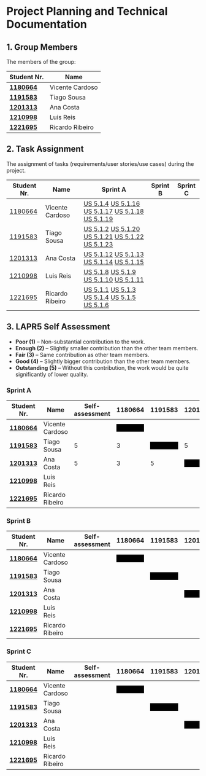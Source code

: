 # Project Planning and Technical Documentation

## 1. Group Members

The members of the group:

| Student Nr.                                     | Name            |
| ----------------------------------------------- | --------------- |
| **[1180664](team%20members/1180664/readme.md)** | Vicente Cardoso |
| **[1191583](team%20members/1191583/readme.md)** | Tiago Sousa     |
| **[1201313](team%20members/1201313/readme.md)** | Ana Costa       |
| **[1210998](team%20members/1210998/readme.md)** | Luis Reis       |
| **[1221695](team%20members/1221695/readme.md)** | Ricardo Ribeiro |

## 2. Task Assignment

The assignment of tasks (requirements/user stories/use cases) during the project.

| Student Nr.                                 | Name            | Sprint A                                                                                                                                                                                                                  | Sprint B | Sprint C |
| ------------------------------------------- | --------------- | ------------------------------------------------------------------------------------------------------------------------------------------------------------------------------------------------------------------------- | -------- | -------- |
| [1180664](team%20members/1180664/readme.md) | Vicente Cardoso | [US 5.1.4](sprint%20A/US_5.1.4/readme.md) [US 5.1.16](sprint%20A/US_5.1.16/readme.md) [US 5.1.17](sprint%20A/US_5.1.17/readme.md) [US 5.1.18](sprint%20A/US_5.1.18/readme.md) [US 5.1.19](sprint%20A/US_5.1.19/readme.md) |          |          |
| [1191583](team%20members/1191583/readme.md) | Tiago Sousa     | [US 5.1.2](sprint%20A/US_5.1.2/readme.md) [US 5.1.20](sprint%20A/US_5.1.20/readme.md) [US 5.1.21](sprint%20A/US_5.1.21/readme.md) [US 5.1.22](sprint%20A/US_5.1.22/readme.md) [US 5.1.23](sprint%20A/US_5.1.23/readme.md) |          |          |
| [1201313](team%20members/1201313/readme.md) | Ana Costa       | [US 5.1.12](sprint%20A/US_5.1.12/readme.md) [US 5.1.13](sprint%20A/US_5.1.13/readme.md) [US 5.1.14](sprint%20A/US_5.1.14/readme.md) [US 5.1.15](sprint%20A/US_5.1.15/readme.md)                                           |          |          |
| [1210998](team%20members/1210998/readme.md) | Luis Reis       | [US 5.1.8](sprint%20A/US_5.1.8/readme.md) [US 5.1.9](sprint%20A/US_5.1.9/readme.md) [US 5.1.10](sprint%20A/US_5.1.10/readme.md) [US 5.1.11](sprint%20A/US_5.1.11/readme.md)                                               |          |          |
| [1221695](team%20members/1221695/readme.md) | Ricardo Ribeiro | [US 5.1.1](sprint%20A/US_5.1.1/readme.md) [US 5.1.3](sprint%20A/US_5.1.3/readme.md) [US 5.1.4](sprint%20A/US_5.1.4/readme.md) [US 5.1.5](sprint%20A/US_5.1.5/readme.md) [US 5.1.6](sprint%20A/US_5.1.6/readme.md)         |          |

## 3. LAPR5 Self Assessment

- **Poor (1)** – Non-substantial contribution to the work.
- **Enough (2)** – Slightly smaller contribution than the other team members.
- **Fair (3)** – Same contribution as other team members.
- **Good (4)** – Slightly bigger contribution than the other team members.
- **Outstanding (5)** – Without this contribution, the work would be quite significantly of lower quality.

### Sprint A

| Student Nr.                                     | Name            | Self-assessment | 1180664                                                        | 1191583                                                        | 1201313                                                        | 1210998                                                        | 1221695                                                        |
| ----------------------------------------------- | --------------- | --------------- | -------------------------------------------------------------- | -------------------------------------------------------------- | -------------------------------------------------------------- | -------------------------------------------------------------- | -------------------------------------------------------------- |
| **[1180664](team%20members/1180664/readme.md)** | Vicente Cardoso |                 | <div style="background-color:black; color:black">Blocked</div> |                                                                |                                                                |                                                                |                                                                |
| **[1191583](team%20members/1191583/readme.md)** | Tiago Sousa     |     5            | 3                                                               | <div style="background-color:black; color:black">Blocked</div> |                5                                                |       4                                                         |3                                                                |
| **[1201313](team%20members/1201313/readme.md)** | Ana Costa       |   5              |        3                                                        |     5                                                           | <div style="background-color:black; color:black">Blocked</div> |                      4                                          |     3                                                           |
| **[1210998](team%20members/1210998/readme.md)** | Luis Reis       |                 |                                                                |                                                                |                                                                | <div style="background-color:black; color:black">Blocked</div> |                                                                |
| **[1221695](team%20members/1221695/readme.md)** | Ricardo Ribeiro |                 |                                                                |                                                                |                                                                |                                                                | <div style="background-color:black; color:black">Blocked</div> |

### Sprint B

| Student Nr.                                     | Name            | Self-assessment | 1180664                                                        | 1191583                                                        | 1201313                                                        | 1210998                                                        | 1221695                                                        |
| ----------------------------------------------- | --------------- | --------------- | -------------------------------------------------------------- | -------------------------------------------------------------- | -------------------------------------------------------------- | -------------------------------------------------------------- | -------------------------------------------------------------- |
| **[1180664](team%20members/1180664/readme.md)** | Vicente Cardoso |                 | <div style="background-color:black; color:black">Blocked</div> |                                                                |                                                                |                                                                |                                                                |
| **[1191583](team%20members/1191583/readme.md)** | Tiago Sousa     |                 |                                                                | <div style="background-color:black; color:black">Blocked</div> |                                                                |                                                                |                                                                |
| **[1201313](team%20members/1201313/readme.md)** | Ana Costa       |                 |                                                                |                                                                | <div style="background-color:black; color:black">Blocked</div> |                                                                |                                                                |
| **[1210998](team%20members/1210998/readme.md)** | Luis Reis       |                 |                                                                |                                                                |                                                                | <div style="background-color:black; color:black">Blocked</div> |                                                                |
| **[1221695](team%20members/1221695/readme.md)** | Ricardo Ribeiro |                 |                                                                |                                                                |                                                                |                                                                | <div style="background-color:black; color:black">Blocked</div> |

### Sprint C

| Student Nr.                                     | Name            | Self-assessment | 1180664                                                        | 1191583                                                        | 1201313                                                        | 1210998                                                        | 1221695                                                        |
| ----------------------------------------------- | --------------- | --------------- | -------------------------------------------------------------- | -------------------------------------------------------------- | -------------------------------------------------------------- | -------------------------------------------------------------- | -------------------------------------------------------------- |
| **[1180664](team%20members/1180664/readme.md)** | Vicente Cardoso |                 | <div style="background-color:black; color:black">Blocked</div> |                                                                |                                                                |                                                                |                                                                |
| **[1191583](team%20members/1191583/readme.md)** | Tiago Sousa     |                 |                                                                | <div style="background-color:black; color:black">Blocked</div> |                                                                |                                                                |                                                                |
| **[1201313](team%20members/1201313/readme.md)** | Ana Costa       |                 |                                                                |                                                                | <div style="background-color:black; color:black">Blocked</div> |                                                                |                                                                |
| **[1210998](team%20members/1210998/readme.md)** | Luis Reis       |                 |                                                                |                                                                |                                                                | <div style="background-color:black; color:black">Blocked</div> |                                                                |
| **[1221695](team%20members/1221695/readme.md)** | Ricardo Ribeiro |                 |                                                                |                                                                |                                                                |                                                                | <div style="background-color:black; color:black">Blocked</div> |
